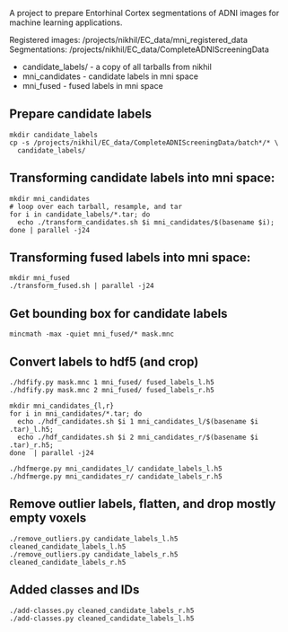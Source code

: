 A project to prepare Entorhinal Cortex segmentations of ADNI images for machine
learning applications. 

Registered images:  /projects/nikhil/EC_data/mni_registered_data
Segmentations: /projects/nikhil/EC_data/CompleteADNIScreeningData

 - candidate_labels/ - a copy of all tarballs from nikhil
 - mni_candidates - candidate labels in mni space
 - mni_fused - fused labels in mni space

## Prepare candidate labels

    mkdir candidate_labels 
    cp -s /projects/nikhil/EC_data/CompleteADNIScreeningData/batch*/* \
      candidate_labels/

## Transforming candidate labels into mni space: 

    mkdir mni_candidates
    # loop over each tarball, resample, and tar
    for i in candidate_labels/*.tar; do 
      echo ./transform_candidates.sh $i mni_candidates/$(basename $i); 
    done | parallel -j24

## Transforming fused labels into mni space: 

    mkdir mni_fused
    ./transform_fused.sh | parallel -j24

## Get bounding box for candidate labels

    mincmath -max -quiet mni_fused/* mask.mnc

## Convert labels to hdf5 (and crop)

    ./hdfify.py mask.mnc 1 mni_fused/ fused_labels_l.h5
    ./hdfify.py mask.mnc 2 mni_fused/ fused_labels_r.h5

    mkdir mni_candidates_{l,r}
    for i in mni_candidates/*.tar; do 
      echo ./hdf_candidates.sh $i 1 mni_candidates_l/$(basename $i .tar)_l.h5; 
      echo ./hdf_candidates.sh $i 2 mni_candidates_r/$(basename $i .tar)_r.h5; 
    done  | parallel -j24

    ./hdfmerge.py mni_candidates_l/ candidate_labels_l.h5
    ./hdfmerge.py mni_candidates_r/ candidate_labels_r.h5

## Remove outlier labels, flatten, and drop mostly empty voxels

    ./remove_outliers.py candidate_labels_l.h5 cleaned_candidate_labels_l.h5
    ./remove_outliers.py candidate_labels_r.h5 cleaned_candidate_labels_r.h5

## Added classes and IDs 

    ./add-classes.py cleaned_candidate_labels_r.h5
    ./add-classes.py cleaned_candidate_labels_l.h5

